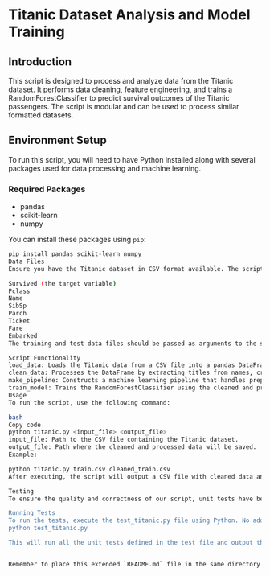 # Titanic Dataset Analysis and Model Training

## Introduction
This script is designed to process and analyze data from the Titanic dataset. It performs data cleaning, feature engineering, and trains a RandomForestClassifier to predict survival outcomes of the Titanic passengers. The script is modular and can be used to process similar formatted datasets.

## Environment Setup
To run this script, you will need to have Python installed along with several packages used for data processing and machine learning.

### Required Packages
- pandas
- scikit-learn
- numpy

You can install these packages using `pip`:

```bash
pip install pandas scikit-learn numpy
Data Files
Ensure you have the Titanic dataset in CSV format available. The script expects the following columns as a minimum:

Survived (the target variable)
Pclass
Name
SibSp
Parch
Ticket
Fare
Embarked
The training and test data files should be passed as arguments to the script.

Script Functionality
load_data: Loads the Titanic data from a CSV file into a pandas DataFrame.
clean_data: Processes the DataFrame by extracting titles from names, creating features from ticket information, and categorizing family size.
make_pipeline: Constructs a machine learning pipeline that handles preprocessing of different types of features and initializes the RandomForestClassifier.
train_model: Trains the RandomForestClassifier using the cleaned and processed data, evaluating it on a hold-out set and printing out performance metrics.
Usage
To run the script, use the following command:

bash
Copy code
python titanic.py <input_file> <output_file>
input_file: Path to the CSV file containing the Titanic dataset.
output_file: Path where the cleaned and processed data will be saved.
Example:

python titanic.py train.csv cleaned_train.csv
After executing, the script will output a CSV file with cleaned data and a trained model ready for prediction or further evaluation.

Testing
To ensure the quality and correctness of our script, unit tests have been written using Python's built-in unittest framework.

Running Tests
To run the tests, execute the test_titanic.py file using Python. No additional arguments are required.
python test_titanic.py

This will run all the unit tests defined in the test file and output the results, indicating whether each test has passed or failed. It's recommended to run these tests after any changes to the script to ensure all functionalities still work as expected.


Remember to place this extended `README.md` file in the same directory as your script and test files. This will help users and developers understand how to run your tests and verify the functionality of your script.



